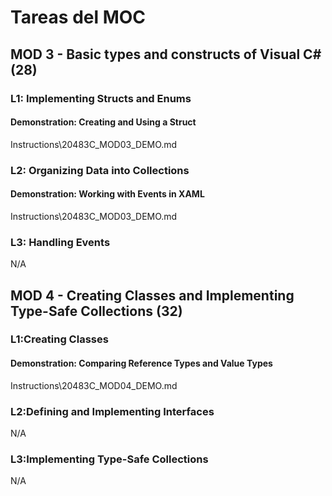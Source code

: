 # Tareas del MOC

## MOD 3 - Basic types and  constructs of Visual C# (28)

### L1: Implementing  Structs and Enums

#### Demonstration:  Creating and Using a Struct 

Instructions\20483C_MOD03_DEMO.md

### L2: Organizing Data  into Collections

#### Demonstration:  Working with Events in XAML 

Instructions\20483C_MOD03_DEMO.md

### L3: Handling Events

N/A



## MOD 4 - Creating Classes  and Implementing Type-Safe Collections (32)

### L1:Creating Classes

#### Demonstration:  Comparing Reference Types and Value Types 

Instructions\20483C_MOD04_DEMO.md

### L2:Defining and  Implementing Interfaces

N/A

### L3:Implementing  Type-Safe Collections

N/A